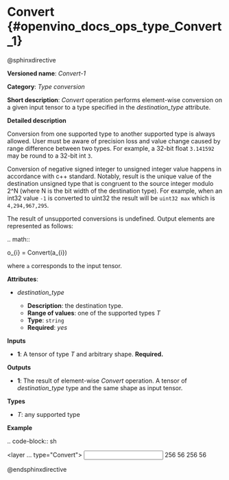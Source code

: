 # Convert {#openvino_docs_ops_type_Convert_1}

@sphinxdirective

**Versioned name**: *Convert-1*

**Category**: *Type conversion*

**Short description**: *Convert* operation performs element-wise conversion on a given input tensor to a type specified in the *destination_type* attribute.

**Detailed description**

Conversion from one supported type to another supported type is always allowed. User must be aware of precision loss and value change caused by range difference between two types. For example, a 32-bit float ``3.141592`` may be round to a 32-bit int ``3``.

Conversion of negative signed integer to unsigned integer value happens in accordance with c++ standard. Notably,  result is the unique value of the destination unsigned type that is congruent to the source integer modulo 2^N (where N is the bit width of the destination type). For example, when an int32 value ``-1`` is converted to uint32 the result will be ``uint32 max`` which is ``4,294,967,295``.

The result of unsupported conversions is undefined. Output elements are represented as follows:

.. math::
   
   o_{i} = Convert(a_{i})

where ``a`` corresponds to the input tensor.

**Attributes**:

* *destination_type*

  * **Description**: the destination type.
  * **Range of values**: one of the supported types *T*
  * **Type**: ``string``
  * **Required**: *yes*

**Inputs**

* **1**: A tensor of type *T* and arbitrary shape. **Required.**

**Outputs**

* **1**: The result of element-wise *Convert* operation. A tensor of *destination_type* type and the same shape as input tensor.

**Types**

* *T*: any supported type

**Example**

.. code-block:: sh
   
   <layer ... type="Convert">
       <data destination_type="f32"/>
       <input>
           <port id="0">        <!-- type: i32 -->
               <dim>256</dim>
               <dim>56</dim>
           </port>
       </input>
       <output>
           <port id="1">        <!-- result type: f32 -->
               <dim>256</dim>
               <dim>56</dim>
           </port>
       </output>
   </layer>

@endsphinxdirective

